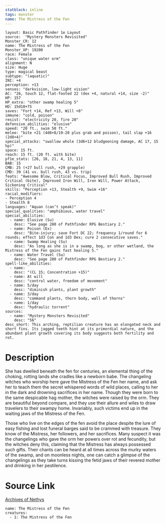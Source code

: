 ```yaml
---
statblock: inline
tags: monster
name: The Mistress of the Fen
---
```

```statblock
layout: Basic Pathfinder 1e Layout
source:  "Mystery Monsters Revisited"
Monster_CR: 12
name: The Mistress of the Fen
Monster_XP: 19200
race: Female
class: "unique water orm"
alignment: N
size: Huge
type: magical beast
subtype: "(aquatic)"
INI: +4
perception: +13
senses: "darkvision, low-light vision"
AC: "26, touch 12, flat-footed 22 (dex +4, natural +14, size -2)"
HP: 157
HP_extra: "other swamp healing 5"
HD: 15d10+75
saves: "Fort +14, Ref +13, Will +8"
immune: "cold, poison"
resist: "electricity 20, fire 20"
defensive_abilities: "elusive"
speed: "20 ft., swim 50 ft."
melee: "bite +21 (4d6+8/19-20 plus grab and poison), tail slap +16 (2d8+4)"
special_attacks: "swallow whole (3d6+12 bludgeoning damage, AC 17, 15 hp)"
space: 15 ft.
reach: 15 ft. (20 ft. with bite)
pf1e_stats: [26, 18, 21, 4, 13, 11]
BAB: 15
CMB: 25 (+27 bull rush, +29 grapple)
CMD: 39 (41 vs. bull rush, 43 vs. trip)
feats: "Awesome Blow, Critical Focus, Improved Bull Rush, Improved Critical (bite), Improved Iron Will, Iron Will, Power Attack, Sickening Critical"
skills: "Perception +13, Stealth +9, Swim +16"
racial_modifiers:
- Perception 4
- Stealth 8
languages: "Aquan (can’t speak)"
special_qualities: "amphibious, water travel"
special_abilities:
  - name: Elusive (Su)
    desc: "See page 280 of Pathfinder RPG Bestiary 2."
  - name: Poison (Ex)
    desc: "Bite-injury; save Fort DC 22; frequency 1/round for 6 rounds; effect 1d3 Con and 1d3 Dex; cure 2 consecutive saves."
  - name: Swamp Healing (Su)
    desc: "As long as she is in a swamp, bog, or other wetland, the Mistress of the Fen gains fast healing 5."
  - name: Water Travel (Su)
    desc: "See page 280 of Pathfinder RPG Bestiary 2."
spell-like_abilities:
  - name:
    desc: "(CL 15; Concentration +15)"
  - name: At will
    desc: "control water, freedom of movement"
  - name: 5/day
    desc: "diminish plants, plant growth"
  - name: 3/day
    desc: "command plants, thorn body, wall of thorns"
  - name: 1/day
    desc: "hydraulic torrent"
sources:
  - name: "Mystery Monsters Revisited"
    desc: "56"
desc_short: This arching, reptilian creature has an elongated neck and short fins. Its jagged teeth hint at its primordial nature, and the abundant plant growth covering its body suggests both fertility and rot.
```
# Description
She has dwelled beneath the fen for centuries, an elemental thing of the choking, rotting lands she cradles like a newborn babe. The changeling witches who worship here gave the Mistress of the Fen her name, and ask her to teach them the secret whispered words of wild places, calling to her in the dark and drowning sacrifices in her name. Though they were born to the same despicable hag mother, the witches were raised by the orm. They are beautiful beyond compare, and they use their allure and wiles to draw travelers to their swampy home. Invariably, such victims end up in the waiting jaws of the Mistress of the Fen.

Those who live on the edges of the fen avoid the place despite the lure of easy fishing and lost funeral barges said to be crammed with treasure. They know of the Mistress, her followers, and her sacrifices. Many suspect it was the changelings who gave the orm her powers over rot and fecundity, but the witches deny this, claiming that the Mistress has always possessed such gifts. Their chants can be heard at all times across the murky waters of the swamp, and on moonless nights, one can catch a glimpse of the changelings as they take turns kissing the fetid jaws of their revered mother and drinking in her pestilence.
# Source Link
[Archives of Nethys](https://aonprd.com/MonsterDisplay.aspx?ItemName=The%20Mistress%20of%20the%20Fen)
```encounter-table
name: The Mistress of the Fen
creatures:
  - 1: The Mistress of the Fen
```
